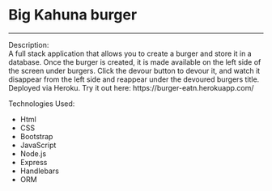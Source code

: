 # Big Kahuna burger 
<hr>
Description: <br>
A full stack application that allows you to create a burger and store it in a database. Once the burger is created, it is made available on the left side of the screen under burgers. Click the devour button to devour it, and watch it disappear from the left side and reappear under the devoured burgers title.
<br>
Deployed via Heroku. Try it out here: https://burger-eatn.herokuapp.com/<br>

Technologies Used: <br>
<ul>
<li>Html</li>
<li>CSS</li>
<li>Bootstrap</li>
<li>JavaScript</li>
<li>Node.js</li>
<li>Express</li>
<li>Handlebars</li>
<li>ORM</li>
</ul>